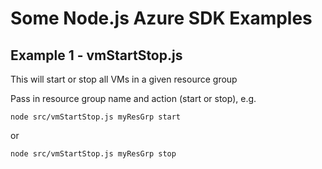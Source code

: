 # Some Node.js Azure SDK Examples

## Example 1 - vmStartStop.js
This will start or stop all VMs in a given resource group

Pass in resource group name and action (start or stop), e.g.
```
node src/vmStartStop.js myResGrp start
``` 

or 

```
node src/vmStartStop.js myResGrp stop
```
 
